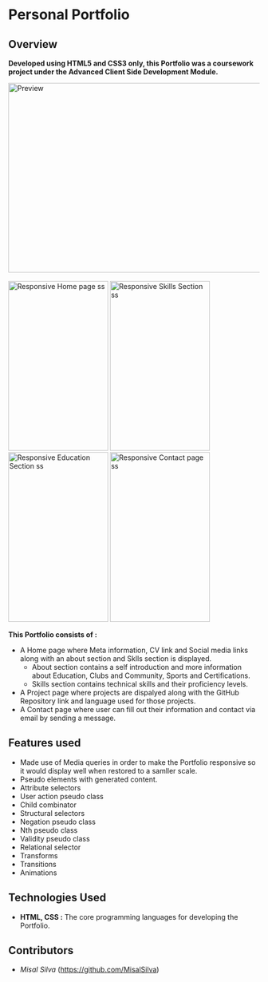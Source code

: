 # Personal Portfolio
## Overview
**Developed using HTML5 and CSS3 only, this Portfolio was a coursework project under the Advanced Client Side Development Module.**

<img src="https://github.com/user-attachments/assets/42bd1d67-8fba-441d-8144-81d1735ceb93" alt="Preview" width="650" height="380">
<br>
<br>
<img src="https://github.com/user-attachments/assets/19f731ce-47bd-4892-96cd-81d0629c29ae" alt="Responsive Home page ss"  width="200" height="340">
<img src="https://github.com/user-attachments/assets/94683172-7fd1-4b8a-8cd3-5b7caa708b83" alt="Responsive Skills Section ss"  width="200" height="340">
<img src="https://github.com/user-attachments/assets/5a2f7d88-94f7-415e-ae6f-1927260bd2e2" alt="Responsive Education Section ss"  width="200" height="340">
<img src="https://github.com/user-attachments/assets/fa126c89-ffd5-482d-93f3-aeded19c0037" alt="Responsive Contact page ss" width="200" height="340">


**This Portfolio consists of :** 
- A Home page where Meta information, CV link and Social media links along with an about section and Sklls section is displayed.
  - About section contains a self introduction and more information about Education, Clubs and Community, Sports and Certifications.
  - Skills section contains technical skills and their proficiency levels.
- A Project page where projects are dispalyed along with the GitHub Repository link and language used for those projects.
- A Contact page where user can fill out their information and contact via email by sending a message.
  

## **Features used**
- Made use of Media queries in order to make the Portfolio responsive so it would display well when restored to a samller scale.
- Pseudo elements with generated content.
- Attribute selectors
- User action pseudo class
- Child combinator
- Structural selectors
-	Negation pseudo class
-	Nth pseudo class
-	Validity pseudo class
-	Relational selector
-	Transforms
-	Transitions
-	Animations 


## Technologies Used
- **HTML, CSS :** The core programming languages for developing the Portfolio.

## Contributors
- *Misal Silva* (https://github.com/MisalSilva)
